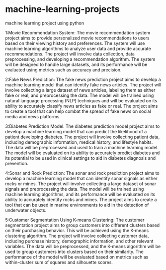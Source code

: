 # machine-learning-projects
machine learning project using python

1:Movie Recommendation System:
The movie recommendation system project aims to provide personalized movie recommendations to users based on their viewing history and preferences. The system will use machine learning algorithms to analyze user data and provide accurate recommendations. The project will involve data collection, data preprocessing, and developing a recommendation algorithm. The system will be designed to handle large datasets, and its performance will be evaluated using metrics such as accuracy and precision.

2:Fake News Prediction:
The fake news prediction project aims to develop a machine learning model that can identify fake news articles. The project will involve collecting a large dataset of news articles, labeling them as either fake or real, and preprocessing the data. The model will be trained using natural language processing (NLP) techniques and will be evaluated on its ability to accurately classify news articles as fake or real. The project aims to create a tool that can help combat the spread of fake news on social media and news platforms.

3:Diabetes Prediction Model:
The diabetes prediction model project aims to develop a machine learning model that can predict the likelihood of a patient developing diabetes. The project will involve collecting patient data, including demographic information, medical history, and lifestyle habits. The data will be preprocessed and used to train a machine learning model. The model will be evaluated on its ability to accurately predict diabetes and its potential to be used in clinical settings to aid in diabetes diagnosis and prevention.

4:Sonar and Rock Prediction:
The sonar and rock prediction project aims to develop a machine learning model that can identify sonar signals as either rocks or mines. The project will involve collecting a large dataset of sonar signals and preprocessing the data. The model will be trained using machine learning algorithms, and its performance will be evaluated on its ability to accurately identify rocks and mines. The project aims to create a tool that can be used in marine environments to aid in the detection of underwater objects.

5:Customer Segmentation Using K-means Clustering:
The customer segmentation project aims to group customers into different clusters based on their purchasing behavior. This will be achieved using the K-means clustering algorithm. The project will involve collecting customer data, including purchase history, demographic information, and other relevant variables. The data will be preprocessed, and the K-means algorithm will be used to group customers into clusters based on their similarity. The performance of the model will be evaluated based on metrics such as within-cluster sum of squares and silhouette scores.
